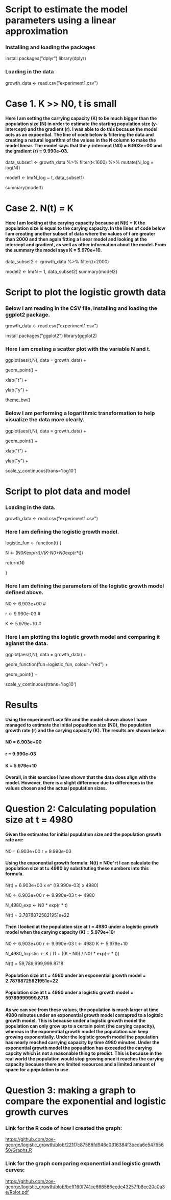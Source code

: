# Script to estimate the model parameters using a linear approximation

### Installing and loading the packages

install.packages("dplyr")
library(dplyr)

### Loading in the data 

growth_data <- read.csv("experiment1.csv")

# Case 1. K >> N0, t is small

#### Here I am setting the carrying capacity (K) to be much bigger than the population size (N) in order to estimate the starting population size (y-intercept) and the gradient (r). I was able to do this because the model acts as an expoential. The line of code below is filtering the data and creating a natural logarithm of the values in the N column to make the model linear. The model says that the y-intercept (N0) = 6.903e+00 and the gradient (r) = 9.990e-03.  

data_subset1 <- growth_data %>% filter(t<1600) %>% mutate(N_log = log(N))

model1 <- lm(N_log ~ t, data_subset1)

summary(model1)

# Case 2. N(t) = K

#### Here I am looking at the carying capacity because at N(t) = K the population size is equal to the carying capacity. In the lines of code below I am creating another subset of data where the values of t are greater than 2000 and then again fitting a linear model and looking at the intercept and gradient, as well as other information about the model. From the summary the model says K = 5.979e+10. 

data_subset2 <- growth_data %>% filter(t>2000)

model2 <- lm(N ~ 1, data_subset2)
summary(model2) 

# Script to plot the logistic growth data

### Below I am reading in the CSV file, installing and loading the ggplot2 package. 

growth_data <- read.csv("experiment1.csv")

install.packages("ggplot2")
library(ggplot2)

### Here I am creating a scatter plot with the variable N and t. 

ggplot(aes(t,N), data = growth_data) +
  
  geom_point() +
  
  xlab("t") +
  
  ylab("y") +
  
  theme_bw()

### Below I am performing a logarithmic transformation to help visualize the data more clearly. 

ggplot(aes(t,N), data = growth_data) +
  
  geom_point() +
  
  xlab("t") +
  
  ylab("y") +
  
  scale_y_continuous(trans='log10')

# Script to plot data and model

### Loading in the data.  

growth_data <- read.csv("experiment1.csv")

### Here I am defining the logistic growth model. 

logistic_fun <- function(t) {
  
  N <- (N0*K*exp(r*t))/(K-N0+N0*exp(r*t))
  
  return(N)
  
}

### Here I am defining the parameters of the logistic growth model defined above. 

N0 <- 6.903e+00 #
  
r <- 9.990e-03 #
  
K <- 5.979e+10 #

### Here I am plotting the logistic growth model and comparing it agianst the data. 

ggplot(aes(t,N), data = growth_data) +
  
  geom_function(fun=logistic_fun, colour="red") +
  
  geom_point() +

  scale_y_continuous(trans='log10') 

# Results

#### Using the experiment1.csv file and the model shown above I have managed to estimate the initial popualtion size (N0), the population growth rate (r) and the carying capacity (K). The results are shown below: 

#### N0 = 6.903e+00

#### r = 9.990e-03

#### K = 5.979e+10

#### Overall, in this exercise I have shown that the data does align with the model. However, there is a slight difference due to differences in the values chosen and the actual population sizes. 

# Question 2: Calculating population size at t = 4980 

#### Given the estimates for initial population size and the population growth rate are: 

N0 = 6.903e+00
r = 9.990e-03

#### Using the exponential growth formula: N(t) = N0e^rt I can calculate the population size at t= 4980 by substituting these numbers into this formula. 

N(t) = 6.903e+00 x e^ ((9.990e-03) x 4980)

N0 <- 6.903e+00
r <- 9.990e-03
t <- 4980

N_4980_exp <- N0 * exp(r * t)

N(t) = 2.78788725821951e+22 

#### Then I looked at the population size at t = 4980 under a logistic growth model when the carying capacity (K) = 5.979e+10: 

N0 <- 6.903e+00
r <- 9.990e-03
t <- 4980
K <- 5.979e+10

N_4980_logistic <- K / (1 + ((K - N0) / N0) * exp(-r * t))

N(t) = 59,789,999,999.8718       

#### Population size at t = 4980 under an exponential growth model = 2.78788725821951e+22 

#### Population size at t = 4980 under a logistic growth model = 59789999999.8718

#### As we can see from these values, the population is much larger at time 4980 minutes under an exponential growth model comapred to a logitsic growth model. This is because under a logistic growth model the population can only grow up to a certain point (the carying capacity), whereas in the exponential growth model the population can keep growing exponentially. Under the logistic growth model the population has nearly reached carrying capacity by time 4980 minutes. Under the exponential growth model the popualtion has exceeded the carying capcity which is not a reasonable thing to predict. This is because in the real world the population would stop growing once it reaches the carying capacity because there are limited resources and a limited amount of space for a population to use.

# Question 3: making a graph to compare the exponential and logistic growth curves

### Link for the R code of how I created the graph: 
https://github.com/zoe-george/logistic_growth/blob/221f7c87586fd946c0316384f3beda6e54765650/Graphs.R

### Link for the graph comparing exponential and logistic growth curves: 
https://github.com/zoe-george/logistic_growth/blob/beff160f741ce666586eede43257fb8ee20c0a3e/Rplot.pdf


